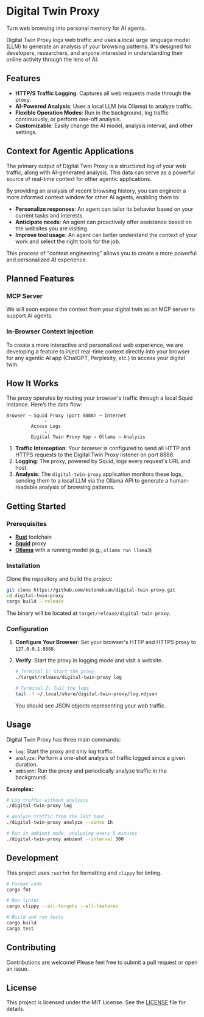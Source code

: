 # Digital Twin Proxy

Turn web browsing into personal memory for AI agents.

Digital Twin Proxy logs web traffic and uses a local large language model (LLM) to generate an analysis of your browsing patterns. It's designed for developers, researchers, and anyone interested in understanding their online activity through the lens of AI.

## Features

- **HTTP/S Traffic Logging**: Captures all web requests made through the proxy.
- **AI-Powered Analysis**: Uses a local LLM (via Ollama) to analyze traffic.
- **Flexible Operation Modes**: Run in the background, log traffic continuously, or perform one-off analysis.
- **Customizable**: Easily change the AI model, analysis interval, and other settings.

## Context for Agentic Applications

The primary output of Digital Twin Proxy is a structured log of your web traffic, along with AI-generated analysis. This data can serve as a powerful source of real-time context for other agentic applications.

By providing an analysis of recent browsing history, you can engineer a more informed context window for other AI agents, enabling them to:
-   **Personalize responses**: An agent can tailor its behavior based on your current tasks and interests.
-   **Anticipate needs**: An agent can proactively offer assistance based on the websites you are visiting.
-   **Improve tool usage**: An agent can better understand the context of your work and select the right tools for the job.

This process of "context engineering" allows you to create a more powerful and personalized AI experience.

## Planned Features

### MCP Server

We will soon expose the context from your digital twin as an MCP server to support AI agents.

### In-Browser Context Injection

To create a more interactive and personalized web experience, we are developing a feature to inject real-time context directly into your browser for any agentic AI app (ChatGPT, Perplexity, etc.) to access your digital twin.

## How It Works

The proxy operates by routing your browser's traffic through a local Squid instance. Here’s the data flow:

```
Browser → Squid Proxy (port 8888) → Internet
              ↓
         Access Logs
              ↓
         Digital Twin Proxy App → Ollama → Analysis
```

1.  **Traffic Interception**: Your browser is configured to send all HTTP and HTTPS requests to the Digital Twin Proxy listener on port 8888.
2.  **Logging**: The proxy, powered by Squid, logs every request's URL and host.
3.  **Analysis**: The `digital-twin-proxy` application monitors these logs, sending them to a local LLM via the Ollama API to generate a human-readable analysis of browsing patterns.

## Getting Started

### Prerequisites

- [**Rust**](https://www.rust-lang.org/tools/install) toolchain
- [**Squid**](https://www.squid-cache.org/) proxy
- [**Ollama**](https://ollama.com/) with a running model (e.g., `ollama run llama3`)

### Installation

Clone the repository and build the project:

```bash
git clone https://github.com/kstonekuan/digital-twin-proxy.git
cd digital-twin-proxy
cargo build --release
```

The binary will be located at `target/release/digital-twin-proxy`.

### Configuration

1.  **Configure Your Browser**: Set your browser's HTTP and HTTPS proxy to `127.0.0.1:8888`.
2.  **Verify**: Start the proxy in logging mode and visit a website.

    ```bash
    # Terminal 1: Start the proxy
    ./target/release/digital-twin-proxy log

    # Terminal 2: Tail the logs
    tail -f ~/.local/share/digital-twin-proxy/log.ndjson
    ```

    You should see JSON objects representing your web traffic.

## Usage

Digital Twin Proxy has three main commands:

- `log`: Start the proxy and only log traffic.
- `analyze`: Perform a one-shot analysis of traffic logged since a given duration.
- `ambient`: Run the proxy and periodically analyze traffic in the background.

**Examples:**

```bash
# Log traffic without analysis
./digital-twin-proxy log

# Analyze traffic from the last hour
./digital-twin-proxy analyze --since 1h

# Run in ambient mode, analyzing every 5 minutes
./digital-twin-proxy ambient --interval 300
```

## Development

This project uses `rustfmt` for formatting and `clippy` for linting.

```bash
# Format code
cargo fmt

# Run linter
cargo clippy --all-targets --all-features

# Build and run tests
cargo build
cargo test
```

## Contributing

Contributions are welcome! Please feel free to submit a pull request or open an issue.

## License

This project is licensed under the MIT License. See the [LICENSE](LICENSE) file for details.
